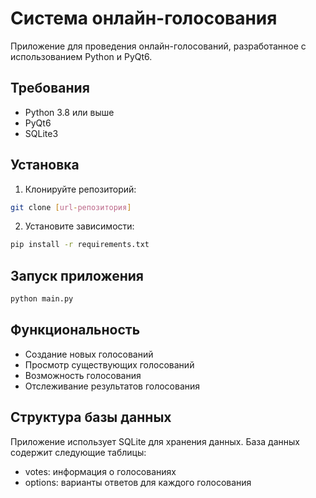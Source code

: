 # Система онлайн-голосования

Приложение для проведения онлайн-голосований, разработанное с использованием Python и PyQt6.

## Требования

- Python 3.8 или выше
- PyQt6
- SQLite3

## Установка

1. Клонируйте репозиторий:
```bash
git clone [url-репозитория]
```

2. Установите зависимости:
```bash
pip install -r requirements.txt
```

## Запуск приложения

```bash
python main.py
```

## Функциональность

- Создание новых голосований
- Просмотр существующих голосований
- Возможность голосования
- Отслеживание результатов голосования

## Структура базы данных

Приложение использует SQLite для хранения данных. База данных содержит следующие таблицы:
- votes: информация о голосованиях
- options: варианты ответов для каждого голосования 